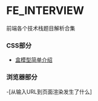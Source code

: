 # FE_INTERVIEW
前端各个技术栈题目解析合集

### CSS部分
- [盒模型简单介绍](https://github.com/userlww/FE_INTERVIEW/blob/main/css/6.3:%E7%9B%92%E6%A8%A1%E5%9E%8B.md)

### 浏览器部分
-[从输入URL到页面渲染发生了什么]
